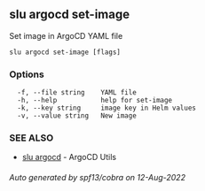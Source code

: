 ## slu argocd set-image

Set image in ArgoCD YAML file

```
slu argocd set-image [flags]
```

### Options

```
  -f, --file string    YAML file
  -h, --help           help for set-image
  -k, --key string     image key in Helm values
  -v, --value string   New image
```

### SEE ALSO

* [slu argocd](slu_argocd.md)	 - ArgoCD Utils

###### Auto generated by spf13/cobra on 12-Aug-2022
